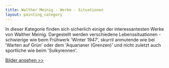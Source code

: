 ```yaml
---
title: Walther Meinig - Werke - Situationen
layout: painting_category
---
```


In dieser Kategorie finden sich sicherlich einige der interessantesten Werke von Walther Meinig. Dargestellt werden verschiedene Lebenssituationen - schwierige wie beim Frühwerk 'Winter 1947', skurril anmutende wie bei 'Warten auf Grün' oder dem 'Aquarianer (Grenzen)' und nicht zuletzt auch sportliche wie beim 'Sulkyrennen'.  

[Bilder ansehen >>](paintings_situations_01.html)